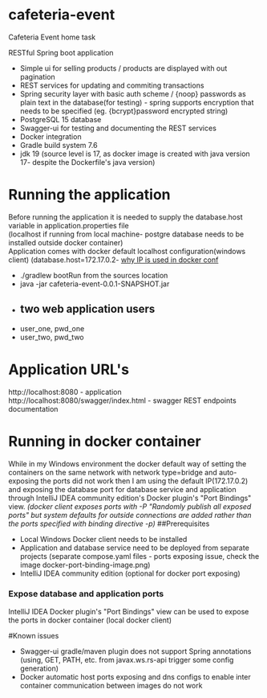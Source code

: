 # cafeteria-event
Cafeteria Event home task<br/>

RESTful Spring boot application<br/>
- Simple ui for selling products / products are displayed with out pagination<br/>
- REST services for updating and commiting transactions<br/>
- Spring security layer with basic auth scheme / {noop} passwords as plain text in the database(for testing) - 
spring supports encryption that needs to be specified (eg. {bcrypt}password encrypted string)
- PostgreSQL 15 database<br/>
- Swagger-ui for testing and documenting the REST services<br/>
- Docker integration
- Gradle build system 7.6
- jdk 19 (source level is 17, as docker image is created with java version 17- despite the Dockerfile's java version)

# Running the application<br/>
Before running the application it is needed to supply the database.host variable in application.properties file <br/>
(localhost if running from local machine- postgre database needs to be installed outside docker container) <br/>
Application comes with docker default localhost configuration(windows client) (database.host=172.17.0.2-  [why IP is used in docker conf](#Running-in-docker-container)<br/>
- ./gradlew bootRun from the sources location<br/>
- java -jar cafeteria-event-0.0.1-SNAPSHOT.jar<br/>
- ## two web application users
- user_one, pwd_one
- user_two, pwd_two
# Application URL's <br/>
http://localhost:8080 - application<br/>
http://localhost:8080/swagger/index.html - swagger REST endpoints documentation<br/>

# Running in docker container
While in my Windows environment the docker default way of setting the containers on the same network with network type=bridge and auto-exposing
the ports did not work then I am using the default IP(172.17.0.2) and exposing the database port for database service and application 
through IntelliJ IDEA community edition's Docker plugin's "Port Bindings" view.
*(docker client exposes ports with -P "Randomly publish all exposed ports" but system defaults for outside connections are added
rather than the ports specified with binding directive -p)*
##Prerequisites
- Local Windows Docker client needs to be installed
- Application and database service need to be deployed from separate projects (separate compose.yaml files - ports exposing issue, check the image docker-port-binding-image.png)
- IntelliJ IDEA community edition (optional for docker port exposing)
### Expose database and application ports
IntelliJ IDEA Docker plugin's "Port Bindings" view can be used to expose the ports in docker container (local docker client)

#Known issues
- Swagger-ui gradle/maven plugin does not support Spring annotations (using, GET, PATH, etc. from javax.ws.rs-api trigger some config generation)
- Docker automatic host ports exposing and dns configs to enable inter container communication between images do not work

